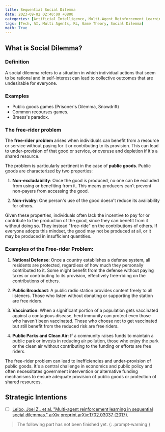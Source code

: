 ```yaml
---
title: Sequential Social Dilemma
date: 2023-09-02 02:40:00 +0800
categories: [Artificial Intelligence, Multi-Agent Reinforcement Learning]
tags: [Tech, AI, Multi Agents, RL, Game Theory, Social Dilemma]
math: True
---
```


## What is Social Dilemma?

### Definition

A social dilemma refers to a situation in which individual actions that seem to be rational and in self-interest can lead to collective outcomes that are undesirable for everyone.

### Examples
- Public goods games (Prisoner's Dilemma, Snowdrift)
- Common recourses games.
- Braess's paradox.

### The free-rider problem
The **free-rider problem** arises when individuals can benefit from a resource or service without paying for it or contributing to its provision. This can lead to under-provision of that good or service, or overuse and depletion if it's a shared resource.

The problem is particularly pertinent in the case of **public goods**. Public goods are characterized by two properties:

1. **Non-excludability**: Once the good is produced, no one can be excluded from using or benefiting from it. This means producers can't prevent non-payers from accessing the good.
   
2. **Non-rivalry**: One person's use of the good doesn't reduce its availability for others. 

Given these properties, individuals often lack the incentive to pay for or contribute to the production of the good, since they can benefit from it without doing so. They instead "free-ride" on the contributions of others. If everyone adopts this mindset, the good may not be produced at all, or it may be produced in insufficient quantities.

### Examples of the Free-rider Problem:

1. **National Defense**: Once a country establishes a defense system, all residents are protected, regardless of how much they personally contributed to it. Some might benefit from the defense without paying taxes or contributing to its provision, effectively free-riding on the contributions of others.

2. **Public Broadcast**: A public radio station provides content freely to all listeners. Those who listen without donating or supporting the station are free riders.

3. **Vaccination**: When a significant portion of a population gets vaccinated against a contagious disease, herd immunity can protect even those who haven't been vaccinated. Those who choose not to get vaccinated but still benefit from the reduced risk are free riders.

4. **Public Parks and Clean Air**: If a community raises funds to maintain a public park or invests in reducing air pollution, those who enjoy the park or the clean air without contributing to the funding or efforts are free riders.

The free-rider problem can lead to inefficiencies and under-provision of public goods. It's a central challenge in economics and public policy and often necessitates government intervention or alternative funding mechanisms to ensure adequate provision of public goods or protection of shared resources.

## Strategic Intentions



- [ ] [Leibo, Joel Z., et al. "Multi-agent reinforcement learning in sequential social dilemmas." arXiv preprint arXiv:1702.03037 (2017).](https://arxiv.org/pdf/1702.03037.pdf)

> The following part has not been finished yet.
{: .prompt-warning }